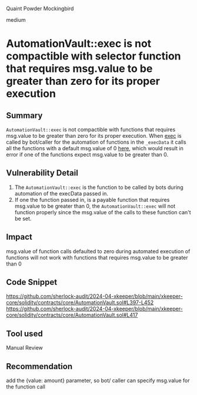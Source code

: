 Quaint Powder Mockingbird

medium

# AutomationVault::exec is not compactible with selector function that requires msg.value to be greater than zero for its proper execution

## Summary


`AutomationVault::exec` is not compactible with functions that requires msg.value to be greater than zero for its proper execution. When [exec](https://github.com/sherlock-audit/2024-04-xkeeper/blob/main/xkeeper-core/solidity/contracts/core/AutomationVault.sol#L397) is called by bot/caller for the automation of functions in the `_execData`  it calls all the functions with a default msg.value of 0 [here](https://github.com/sherlock-audit/2024-04-xkeeper/blob/main/xkeeper-core/solidity/contracts/core/AutomationVault.sol#L417), which would result in error if one of the functions expect msg.value to be greater than 0.

## Vulnerability Detail
1. The `AutomationVault::exec` is the function to be called by bots during automation of the execData passed in.
2. If one the function passed in, is a payable function that requires msg.value to be greater than 0, the `AutomationVault::exec` will not function properly since the msg.value of the calls to these function can't be set.

## Impact
msg.value of function calls defaulted to zero during automated execution of functions will not work with functions that requires msg.value to be greater than 0
## Code Snippet
https://github.com/sherlock-audit/2024-04-xkeeper/blob/main/xkeeper-core/solidity/contracts/core/AutomationVault.sol#L397-L452
https://github.com/sherlock-audit/2024-04-xkeeper/blob/main/xkeeper-core/solidity/contracts/core/AutomationVault.sol#L417

## Tool used

Manual Review

## Recommendation
add the {value: amount} parameter, so bot/ caller can specify msg.value for the function call
